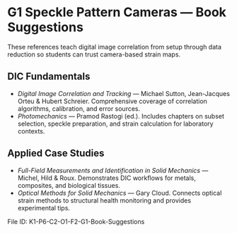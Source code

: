 # G1 Speckle Pattern Cameras — Book Suggestions

These references teach digital image correlation from setup through data reduction so students can trust camera-based strain maps.

## DIC Fundamentals
- *Digital Image Correlation and Tracking* — Michael Sutton, Jean-Jacques Orteu & Hubert Schreier. Comprehensive coverage of correlation algorithms, calibration, and error sources.
- *Photomechanics* — Pramod Rastogi (ed.). Includes chapters on subset selection, speckle preparation, and strain calculation for laboratory contexts.

## Applied Case Studies
- *Full-Field Measurements and Identification in Solid Mechanics* — Michel, Hild & Roux. Demonstrates DIC workflows for metals, composites, and biological tissues.
- *Optical Methods for Solid Mechanics* — Gary Cloud. Connects optical strain methods to structural health monitoring and provides experimental tips.

File ID: K1-P6-C2-O1-F2-G1-Book-Suggestions
